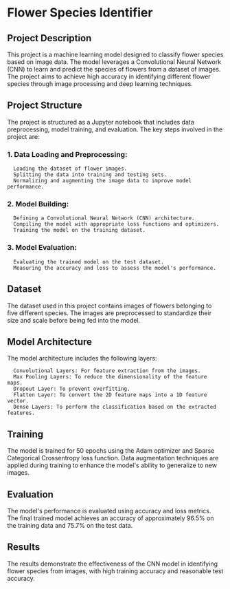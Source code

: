 # Flower Species Identifier
## Project Description
This project is a machine learning model designed to classify flower species based on image data. The model leverages a Convolutional Neural Network (CNN) to learn and predict the species of flowers from a dataset of images. The project aims to achieve high accuracy in identifying different flower species through image processing and deep learning techniques.

## Project Structure
The project is structured as a Jupyter notebook that includes data preprocessing, model training, and evaluation. The key steps involved in the project are:

### 1. Data Loading and Preprocessing:
      Loading the dataset of flower images.
      Splitting the data into training and testing sets.
      Normalizing and augmenting the image data to improve model performance.
      
### 2. Model Building:
      Defining a Convolutional Neural Network (CNN) architecture.
      Compiling the model with appropriate loss functions and optimizers.
      Training the model on the training dataset.
      
### 3. Model Evaluation:
      Evaluating the trained model on the test dataset.
      Measuring the accuracy and loss to assess the model's performance.

## Dataset
The dataset used in this project contains images of flowers belonging to five different species. The images are preprocessed to standardize their size and scale before being fed into the model.

## Model Architecture
The model architecture includes the following layers:

      Convolutional Layers: For feature extraction from the images.
      Max Pooling Layers: To reduce the dimensionality of the feature maps.
      Dropout Layer: To prevent overfitting.
      Flatten Layer: To convert the 2D feature maps into a 1D feature vector.
      Dense Layers: To perform the classification based on the extracted features.

## Training
The model is trained for 50 epochs using the Adam optimizer and Sparse Categorical Crossentropy loss function. Data augmentation techniques are applied during training to enhance the model's ability to generalize to new images.

## Evaluation
The model's performance is evaluated using accuracy and loss metrics. The final trained model achieves an accuracy of approximately 96.5% on the training data and 75.7% on the test data.

## Results
The results demonstrate the effectiveness of the CNN model in identifying flower species from images, with high training accuracy and reasonable test accuracy.

